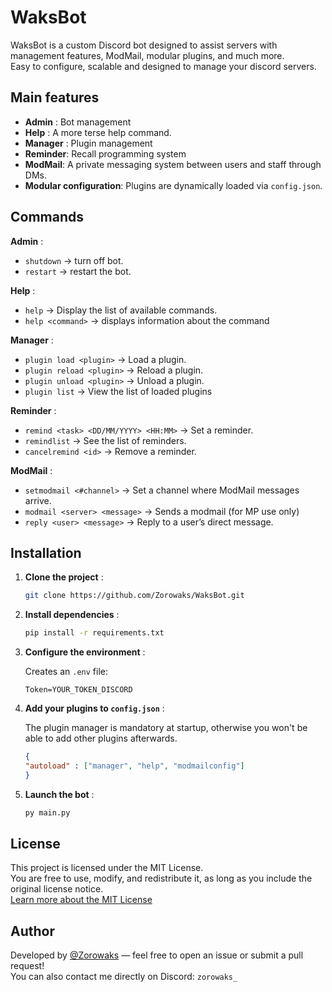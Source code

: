 # WaksBot

WaksBot is a custom Discord bot designed to assist servers with management features, ModMail, modular plugins, and much more.  
Easy to configure, scalable and designed to manage your discord servers.

## Main features

- **Admin** : Bot management
- **Help** : A more terse help command.
- **Manager** : Plugin management
- **Reminder**: Recall programming system
- **ModMail**: A private messaging system between users and staff through DMs.
- **Modular configuration**: Plugins are dynamically loaded via `config.json`.

## Commands 

**Admin** :

- `shutdown` -> turn off bot.
- `restart` -> restart the bot.

**Help** :

 - `help` -> Display the list of available commands.
 - `help <command>` -> displays information about the command

**Manager** :

  - `plugin load <plugin>` -> Load a plugin.
  - `plugin reload <plugin>` ->  Reload a plugin.
  - `plugin unload <plugin>` -> Unload a plugin.
  - `plugin list` -> View the list of loaded plugins

**Reminder** : 

  - `remind <task> <DD/MM/YYYY> <HH:MM>` -> Set a reminder.
  - `remindlist` -> See the list of reminders.
  - `cancelremind <id>` -> Remove a reminder.

**ModMail** :

  - `setmodmail <#channel>` ->  Set a channel where ModMail messages arrive.
  - `modmail <server> <message>` -> Sends a modmail (for MP use only)
  - `reply <user> <message>` -> Reply to a user’s direct message.
  
## Installation

1. **Clone the project** :
   ```bash
   git clone https://github.com/Zorowaks/WaksBot.git

2. **Install dependencies** :
    ```bash
    pip install -r requirements.txt

3. **Configure the environment** :

    Creates an `.env` file:
   ```env
   Token=YOUR_TOKEN_DISCORD

4. **Add your plugins to `config.json`** :

   The plugin manager is mandatory at startup, otherwise you won't be able to add other plugins afterwards.
    ```json
    {
    "autoload" : ["manager", "help", "modmailconfig"]
    }
6. **Launch the bot** :
     ```bash
     py main.py

## License

This project is licensed under the MIT License.  
You are free to use, modify, and redistribute it, as long as you include the original license notice.  
[Learn more about the MIT License](https://opensource.org/licenses/MIT)

##  Author

Developed by [@Zorowaks](https://github.com/Zorowaks) — feel free to open an issue or submit a pull request!  
You can also contact me directly on Discord: `zorowaks_`
